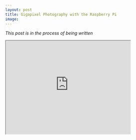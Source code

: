 ```yaml
---
layout: post
title: Gigapixel Photography with the Raspberry Pi
image:
---
```


*This post is in the process of being written*

<iframe allowfullscreen="true" src="https://www.easyzoom.com/embed/99bca385b89c45bc9f45732602ef78cb" width="400" height="300"></iframe>
